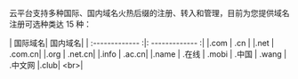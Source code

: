 <style  rel="stylesheet"> table th:nth-of-type(1) { width: 100px; }table th:nth-of-type(2) { width: 100px; }</style>
云平台支持多种国际、国内域名火热后缀的注册、转入和管理，目前为您提供域名注册可选种类达 15 种：

| 国际域名| 国内域名|
| :------------- :|: ------------- :|
|.com |	.cn |
|.net	| .com.cn|
|.org	| .net.cn|
|.info	| .ac.cn|
|.name	| .在线
|	.mobi	| .中国
|	.wang	| .中文网
|.club| <br\>|
